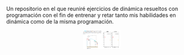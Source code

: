 Un repositorio en el que reuniré ejercicios de dinámica resueltos con programación con el fin de entrenar y retar tanto mis habilidades en dinámica como de la misma programación.

<center><img src="mecanica vectorial 11-106/mecanica vectorial 11-106.png" style="height: 50px; width:50px;"/><img src="mecanica vectorial 11-106/2_tiros.gif" style="height: 50px; width:50px;"/></center>
